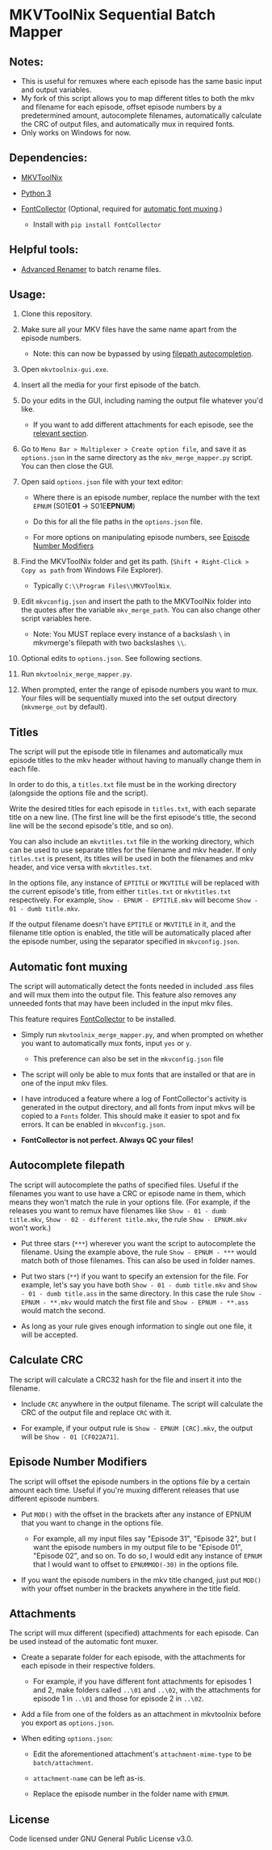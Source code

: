 # MKVToolNix Sequential Batch Mapper

## Notes:

 - This is useful for remuxes where each episode has the same basic input and output variables.
 - My fork of this script allows you to map different titles to both the mkv and filename for each episode, offset episode numbers by a predetermined amount, autocomplete filenames, automatically calculate the CRC of output files, and automatically mux in required fonts.
 - Only works on Windows for now.

## Dependencies:

-  [MKVToolNix](https://www.fosshub.com/MKVToolNix.html)

-  [Python 3](https://www.python.org/downloads/)

-  [FontCollector](https://github.com/moi15moi/FontCollector) (Optional, required for [automatic font muxing](#automatic-font-muxing).)
    - Install with `pip install FontCollector`

## Helpful tools: 
- [Advanced Renamer](https://www.advancedrenamer.com/) to batch rename files.

## Usage:

1. Clone this repository.

2. Make sure all your MKV files have the same name apart from the episode numbers. 

    - Note: this can now be bypassed by using [filepath autocompletion](#autocomplete-filepath).

3. Open `mkvtoolnix-gui.exe`.

4. Insert all the media for your first episode of the batch.

5. Do your edits in the GUI, including naming the output file whatever you'd like.

    - If you want to add different attachments for each episode, see the [relevant section](#attachments).

6. Go to `Menu Bar > Multiplexer > Create option file`, and save it as `options.json` in the same directory as the `mkv_merge_mapper.py` script. You can then close the GUI.

7. Open said `options.json` file with your text editor:

    - Where there is an episode number, replace the number with the text `EPNUM` (S01E**01** -> S01E**EPNUM**)

    - Do this for all the file paths in the `options.json` file.

    - For more options on manipulating episode numbers, see [Episode Number Modifiers](#episode-number-modifiers)

8. Find the MKVToolNix folder and get its path. (`Shift + Right-Click > Copy as path` from Windows File Explorer).

    - Typically `C:\\Program Files\\MKVToolNix`.

9. Edit `mkvconfig.json` and insert the path to the MKVToolNix folder into the quotes after the variable `mkv_merge_path`. You can also change other script variables here.

    - Note: You MUST replace every instance of a backslash `\` in mkvmerge's filepath with two backslashes `\\`.

10. Optional edits to `options.json`. See following sections.

11. Run `mkvtoolnix_merge_mapper.py`.
  
12. When prompted, enter the range of episode numbers you want to mux. Your files will be sequentially muxed into the set output directory (`mkvmerge_out` by default).


## Titles

The script will put the episode title in filenames and automatically mux episode titles to the mkv header without having to manually change them in each file.

In order to do this, a `titles.txt` file must be in the working directory (alongside the options file and the script).

Write the desired titles for each episode in `titles.txt`, with each separate title on a new line. (The first line will be the first episode's title, the second line will be the second episode's title, and so on).

You can also include an `mkvtitles.txt` file in the working directory, which can be used to use separate titles for the filename and mkv header. If only `titles.txt` is present, its titles will be used in both the filenames and mkv header, and vice versa with `mkvtitles.txt`.

In the options file, any instance of `EPTITLE` or `MKVTITLE` will be replaced with the current episode's title, from either `titles.txt` or `mkvtitles.txt` respectively. For example, `Show - EPNUM - EPTITLE.mkv` will become `Show - 01 - dumb title.mkv`.

If the output filename doesn't have `EPTITLE` or `MKVTITLE` in it, and the filename title option is enabled, the title will be automatically placed after the episode number, using the separator specified in `mkvconfig.json`.

## Automatic font muxing
The script will automatically detect the fonts needed in included .ass files and will mux them into the output file. This feature also removes any unneeded fonts that may have been included in the input mkv files.

This feature requires [FontCollector](https://github.com/moi15moi/FontCollector) to be installed.

- Simply run `mkvtoolnix_merge_mapper.py`, and when prompted on whether you want to automatically mux fonts, input `yes` or `y`.
    - This preference can also be set in the `mkvconfig.json` file

- The script will only be able to mux fonts that are installed or that are in one of the input mkv files.

- I have introduced a feature where a log of FontCollector's activity is generated in the output directory, and all fonts from input mkvs will be copied to a `Fonts` folder. This should make it easier to spot and fix errors. It can be enabled in `mkvconfig.json`.

- **FontCollector is not perfect. Always QC your files!**

## Autocomplete filepath

The script will autocomplete the paths of specified files. Useful if the filenames you want to use have a CRC or episode name in them, which means they won't match the rule in your options file. (For example, if the releases you want to remux have filenames like `Show - 01 - dumb title.mkv`, `Show - 02 - different title.mkv`, the rule `Show - EPNUM.mkv` won't work.)

- Put three stars (`***`) wherever you want the script to autocomplete the filename. Using the example above, the rule `Show - EPNUM - ***` would match both of those filenames. This can also be used in folder names.

- Put two stars (`**`) if you want to specify an extension for the file. For example, let's say you have both `Show - 01 - dumb title.mkv` and `Show - 01 - dumb title.ass` in the same directory. In this case the rule `Show - EPNUM - **.mkv` would match the first file and `Show - EPNUM - **.ass` would match the second.

- As long as your rule gives enough information to single out one file, it will be accepted.

## Calculate CRC

The script will calculate a CRC32 hash for the file and insert it into the filename.

- Include `CRC` anywhere in the output filename. The script will calculate the CRC of the output file and replace  `CRC` with it.

- For example, if your output rule is `Show - EPNUM [CRC].mkv`, the output will be `Show - 01 [CF022A71]`.

## Episode Number Modifiers

The script will offset the episode numbers in the options file by a certain amount each time. Useful if you're muxing different releases that use different episode numbers.

- Put `MOD()` with the offset in the brackets after any instance of EPNUM that you want to change in the options file. 

    - For example, all my input files say "Episode 31", "Episode 32", but I want the episode numbers in my output file to be "Episode 01", "Episode 02", and so on. To do so, I would edit any instance of `EPNUM` that I would want to offset to `EPNUMMOD(-30)` in the options file.

- If you want the episode numbers in the mkv title changed, just put `MOD()` with your offset number in the brackets anywhere in the title field.

## Attachments

The script will mux different (specified) attachments for each episode. Can be used instead of the automatic font muxer.

- Create a separate folder for each episode, with the attachments for each episode in their respective folders.

    - For example, if you have different font attachments for episodes 1 and 2, make folders called `..\01` and `..\02`, with the attachments for episode 1 in `..\01` and those for episode 2 in `..\02`.

- Add a file from one of the folders as an attachment in mkvtoolnix before you export as `options.json`.

- When editing `options.json`:

    - Edit the aforementioned attachment's `attachment-mime-type` to be `batch/attachment`. 

    - `attachment-name` can be left as-is.

    - Replace the episode number in the folder name with `EPNUM`.

## License

Code licensed under GNU General Public License v3.0.
